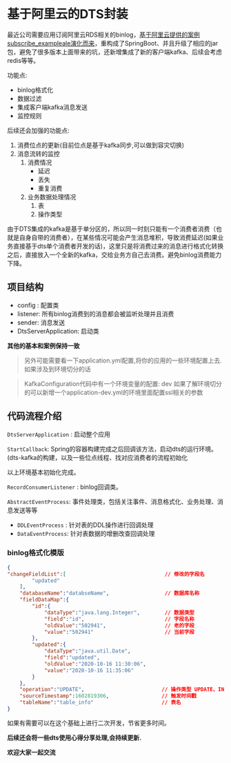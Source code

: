 # 基于阿里云的DTS封装
最近公司需要应用订阅阿里云RDS相关的binlog，[基于阿里云提供的案例subscribe_exampleale演化而来](https://github.com/LioRoger/subscribe_example)，重构成了SpringBoot、并且升级了相应的jar包，避免了很多版本上面带来的坑，还新增集成了新的客户端kafka、后续会考虑redis等等。

功能点:
- binlog格式化
- 数据过滤
- 集成客户端kafka消息发送
- 监控规则

后续还会加强的功能点:

1. 消费位点的更新(目前位点是基于kafka同步,可以做到容灾切换)
2. 消息流转的监控
   1. 消费情况
      - 延迟
      - 丢失
      - 重复消费
   2. 业务数据处理情况
      1. 表
      2. 操作类型

由于DTS集成的kafka是基于单分区的，所以同一时刻只能有一个消费者消费（也就是自身自带的消费者），在某些情况可能会产生消息堆积，导致消费延迟(如果业务直接基于dts单个消费者开发的话)，这里只是将消费过来的消息进行格式化转换之后，直接放入一个全新的kafka，交给业务方自己去消费。避免binlog消费能力下降。



## 项目结构

- config : 配置类
- listener: 所有binlog消费到的消息都会被监听处理并且消费
- sender: 消息发送
- DtsServerApplication: 启动类

**其他的基本和案例保持一致**

> 另外可能需要看一下application.yml配置,将你的应用的一些环境配置上去. 如果涉及到环境切分的话

> KafkaConfiguration代码中有一个环境变量的配置: dev  如果了解环境切分的可以新增一个application-dev.yml的环境里面配置ssl相关的参数

## 代码流程介绍

`DtsServerApplication` : 启动整个应用

`StartCallback`: Spring的容器构建完成之后回调该方法，启动dts的运行环境。(dts-kafka的构建，以及一些位点线程、找对应消费者的流程初始化

以上环境基本初始化完成。

`RecordConsumerListener` : binlog回调类。

`AbstractEventProcess`: 事件处理类，包括关注事件、消息格式化、业务处理、消息发送等等

- `DDLEventProcess` : 针对表的DDL操作进行回调处理
- `DataEventProcess`: 针对表数据的增删改查回调处理

### binlog格式化模版

```json
{
"changeFieldList":[                                // 修改的字段名
        "updated"
    ],
    "databaseName":"databseName",                  // 数据库名称
    "fieldDataMap":{
        "id":{
            "dataType":"java.lang.Integer",        // 数据类型
            "field":"id",                          // 字段名称
            "oldValue":"502941",                   // 老的字段
            "value":"502941"                       // 当前字段
        },
        "updated":{
            "dataType":"java.util.Date",
            "field":"updated",
            "oldValue":"2020-10-16 11:30:06",
            "value":"2020-10-16 11:35:06"
        }
    },
    "operation":"UPDATE",                         // 操作类型 UPDATE、INSERT、DELETE等等
    "sourceTimestamp":1602819306,                 // 触发时间戳
    "tableName":"table_info"                      // 表名
}
```



如果有需要可以在这个基础上进行二次开发，节省更多时间。

**后续还会将一些dts使用心得分享处理,会持续更新.**

**欢迎大家一起交流**